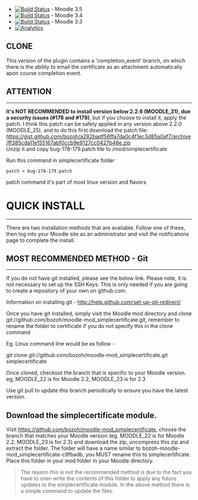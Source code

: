 * [![Build Status](https://travis-ci.org/bozoh/moodle-mod_simplecertificate.svg?branch=MOODLE_35)](https://travis-ci.org/bozoh/moodle-mod_simplecertificate) - Moodle 3.5
* [![Build Status](https://travis-ci.org/bozoh/moodle-mod_simplecertificate.svg?branch=MOODLE_34)](https://travis-ci.org/bozoh/moodle-mod_simplecertificate) - Moodle 3.4
* [![Build Status](https://travis-ci.org/bozoh/moodle-mod_simplecertificate.svg?branch=MOODLE_33)](https://travis-ci.org/bozoh/moodle-mod_simplecertificate) - Moodle 3.3
* [![Analytics](https://ga-beacon.appspot.com/UA-162885832-2/simplecerticate/plugin/readme?pixel)](https://github.com/igrigorik/ga-beacon)


## CLONE

This version of the plugin contains a 'completion_event' branch, on which there is the ability to email the certificate as an attachment automatically apon course completion event.


## ATTENTION
---


**It's NOT RECOMMENDED to install version below 2.2.6 (MOODLE_31), due a security issues (#178 and #179)**, but if you choose to install it, apply the patch. I think this patch can be safely applied  in any version above 2.2.0 (MOODLE_25), and to do this first download the patch file:  https://gist.github.com/bozoh/a282badf56ffa7da0c4f1ec3d85a0af7/archive/ff385cda11e155167abf0ccb9e9127cc0427b48e.zip  
Unzip it and copy bug-178-179.patch file to <YOUR MOODLE FOLDER>/mod/simplecertificate

Run this command in  simplecertificate folder
``` 
patch < bug-178-179.patch
```

patch command it's part of most linux version and flavors



# QUICK INSTALL
---

There are two installation methods that are available. Follow one of these, then log into your Moodle site as an administrator and visit the notifications page
to complete the install.

## MOST RECOMMENDED METHOD - Git 
---
If you do not have git installed, please see the below link. Please note, it is
not necessary to set up the SSH Keys. This is only needed if you are going to
create a repository of your own on github.com.

Information on installing git - http://help.github.com/set-up-git-redirect/

Once you have git installed, simply visit the Moodle mod directory and clone
git://github.com/bozoh/moodle-mod_simplecertificate.git, remember to
rename the folder to certificate if you do not specify this in the clone command

Eg. Linux command line would be as follow -

git clone git://github.com/bozoh/moodle-mod_simplecertificate.git simplecertificate

Once cloned, checkout the branch that is specific to your Moodle version.
eg, MOODLE_22 is for Moodle 2.2, MOODLE_23 is for 2.3

Use git pull to update this branch periodically to ensure you have the latest version.

## Download the simplecertificate module. 

Visit https://github.com/bozoh/moodle-mod_simplecertificate, choose the branch
that matches your Moodle version (eg. MOODLE_22 is for Moodle 2.2, MOODLE_23 is for 2.3)
and download the zip, uncompress this zip and extract the folder. The folder will have a name similar to bozoh-moodle-mod_simplecertificate-c9fbadb, you MUST rename this to simplecertificate. 
Place this folder in your mod folder in your Moodle directory.

> The reason this is not the recommended method is due to the fact you have to over-write the contents of this folder to apply any future updates to the simplecertificate module. In the above method there is a simple command to update the files.
